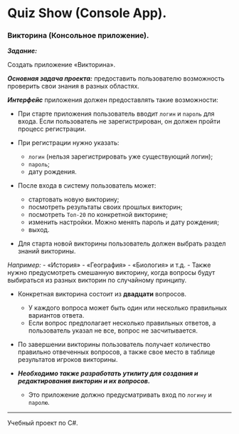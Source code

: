 ﻿# Quiz Show (Console App).
### Викторина (Консольное приложение).

***Задание:***

Создать приложение «Викторина».

***Основная задача проекта:*** предоставить пользователю возможность проверить
свои знания в разных областях.

***Интерфейс*** приложения должен предоставлять такие возможности:

- При старте приложения пользователь вводит `логин` и `пароль` для входа.
Если пользователь не зарегистрирован, он должен пройти процесс регистрации.

- При регистрации нужно указать:
	- `логин` (нельзя зарегистрировать уже существующий логин);
	- `пароль`;
	- дату рождения.

- После входа в систему пользователь может:
	- стартовать новую викторину;
	- посмотреть результаты своих прошлых викторин;
	- посмотреть `Топ-20` по конкретной викторине;
	- изменить настройки. Можно менять пароль и дату рождения;
	- выход.

- Для старта новой викторины пользователь должен выбрать раздел знаний викторины.

*Например:*
	- «История»
	- «География»
	- «Биология» и т.д.
	- Также нужно предусмотреть смешанную викторину, когда вопросы будут выбираться из разных викторин по случайному принципу.

- Конкретная викторина состоит из **двадцати** вопросов.
	- У каждого вопроса может быть один или несколько правильных вариантов ответа.
	- Если вопрос предполагает несколько правильных ответов, а пользователь указал не все, вопрос не засчитывается.

- По завершении викторины пользователь получает количество правильно отвеченных вопросов, а также свое место в таблице результатов игроков викторины.

- ***Необходимо также разработать утилиту для создания и редактирования викторин и их вопросов.***
	- Это приложение должно предусматривать вход по `логину` и `паролю`.

---
Учебный проект по С#.